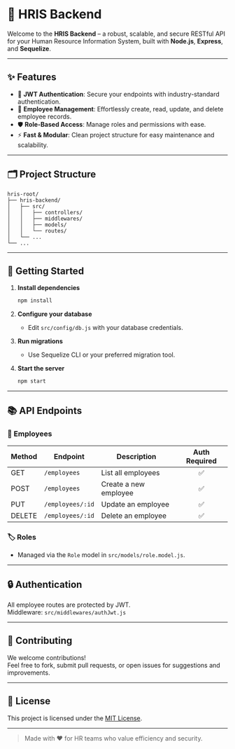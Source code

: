 # 🚀 HRIS Backend

Welcome to the **HRIS Backend** – a robust, scalable, and secure RESTful API for your Human Resource Information System, built with **Node.js**, **Express**, and **Sequelize**.

---

## ✨ Features

- 🔐 **JWT Authentication**: Secure your endpoints with industry-standard authentication.
- 👥 **Employee Management**: Effortlessly create, read, update, and delete employee records.
- 🛡️ **Role-Based Access**: Manage roles and permissions with ease.
- ⚡ **Fast & Modular**: Clean project structure for easy maintenance and scalability.

---

## 🗂️ Project Structure

```
hris-root/
├── hris-backend/
│   ├── src/
│   │   ├── controllers/
│   │   ├── middlewares/
│   │   ├── models/
│   │   └── routes/
│   └── ...
└── ...
```

---

## 🚦 Getting Started

1. **Install dependencies**
   ```bash
   npm install
   ```

2. **Configure your database**
   - Edit `src/config/db.js` with your database credentials.

3. **Run migrations**
   - Use Sequelize CLI or your preferred migration tool.

4. **Start the server**
   ```bash
   npm start
   ```

---

## 📚 API Endpoints

### 👤 Employees

| Method | Endpoint            | Description                       | Auth Required |
|--------|---------------------|-----------------------------------|:-------------:|
| GET    | `/employees`        | List all employees                |      ✅       |
| POST   | `/employees`        | Create a new employee             |      ✅       |
| PUT    | `/employees/:id`    | Update an employee                |      ✅       |
| DELETE | `/employees/:id`    | Delete an employee                |      ✅       |

### 🏷️ Roles

- Managed via the `Role` model in `src/models/role.model.js`.

---

## 🔒 Authentication

All employee routes are protected by JWT.  
Middleware: `src/middlewares/authJwt.js`

---

## 🤝 Contributing

We welcome contributions!  
Feel free to fork, submit pull requests, or open issues for suggestions and improvements.

---

## 📄 License

This project is licensed under the [MIT License](LICENSE).

---

> Made with ❤️ for HR teams who value efficiency and security.
